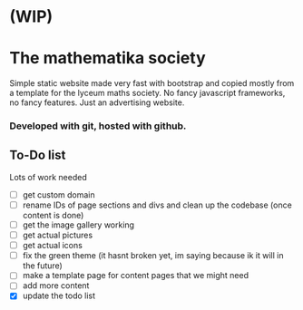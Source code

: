 # (WIP)
# The mathematika society

Simple static website made very fast with bootstrap and copied mostly from a template for the lyceum maths society. 
No fancy javascript frameworks, no fancy features. 
Just an advertising website.

### Developed with git, hosted with github.

## To-Do list
Lots of work needed

- [ ] get custom domain
- [ ] rename IDs of page sections and divs and clean up the codebase (once content is done)
- [ ] get the image gallery working
- [ ] get actual pictures
- [ ] get actual icons
- [ ] fix the green theme (it hasnt broken yet, im saying because ik it will in the future)
- [ ] make a template page for content pages that we might need
- [ ] add more content
- [x] update the todo list
